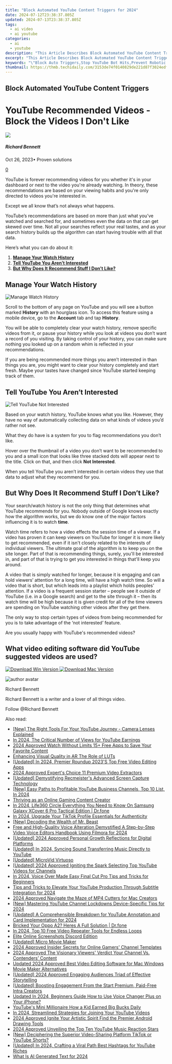 ```yaml
---
title: "Block Automated YouTube Content Triggers for 2024"
date: 2024-07-12T23:38:37.805Z
updated: 2024-07-13T23:38:37.805Z
tags:
  - ai video
  - ai youtube
categories:
  - ai
  - youtube
description: "This Article Describes Block Automated YouTube Content Triggers for 2024"
excerpt: "This Article Describes Block Automated YouTube Content Triggers for 2024"
keywords: "\"Block Auto Triggers,Stop YouTube Bot Hits,Prevent Robotic Playlists,Disable Auto-Playlisting,Cease Programmed Comments,Restrict Algorithmic Video Pushes,Halt Automated Content Sync\""
thumbnail: https://thmb.techidaily.com/3153de74f0140829de221d87f3024edf0be402597c10c002cec7499f13b2deb2.jpg
---
```


## Block Automated YouTube Content Triggers

# YouTube Recommended Videos - Block the Videos I Don't Like
![](https://images.wondershare.com/filmora/article-images/richard-bennett.jpg)

##### Richard Bennett

 Oct 26, 2023• Proven solutions

[0](#commentsBoxSeoTemplate)

YouTube is forever recommending videos for you whether it's in your dashboard or next to the video you're already watching. In theory, these recommendations are based on your viewing habits and you're only directed to videos you're interested in.

Except we all know that’s not always what happens.

YouTube’s recommendations are based on more than just what you’ve watched and searched for, and sometimes even the data on that can get skewed over time. Not all your searches reflect your real tastes, and as your search history builds up the algorithm can start having trouble with all that data.

Here’s what you can do about it:

1. [**Manage Your Watch History**](#manage)
2. [**Tell YouTube You Aren’t Interested**](#notinterested)
3. [**But Why Does It Recommend Stuff I Don’t Like?**](#butwhy)

## Manage Your Watch History
![Manage Watch History](https://images.wondershare.com/filmora/article-images/manage-watch-history.jpg)

Scroll to the bottom of any page on YouTube and you will see a button marked **History** with an hourglass icon. To access this feature using a mobile device, go to the **Account** tab and tap **History**.

You will be able to completely clear your watch history, remove specific videos from it, or pause your history while you look at videos you don’t want a record of you visiting. By taking control of your history, you can make sure nothing you looked up on a random whim is reflected in your recommendations.

If you are being recommended more things you aren’t interested in than things you are, you might want to clear your history completely and start fresh. Maybe your tastes have changed since YouTube started keeping track of them.

## Tell YouTube You Aren’t Interested
![Tell YouTube Not Interested](https://images.wondershare.com/filmora/article-images/tell-youtube-not-interested.jpg)

Based on your watch history, YouTube knows what you like. However, they have no way of automatically collecting data on what kinds of videos you’d rather not see.

What they do have is a system for you to flag recommendations you don’t like.

Hover over the thumbnail of a video you don’t want to be recommended to you and a small icon that looks like three stacked dots will appear next to the title. Click on that, and then click **Not Interested**.

When you tell YouTube you aren’t interested in certain videos they use that data to adjust what they recommend for you.

## But Why Does It Recommend Stuff I Don’t Like?

Your search/watch history is not the only thing that determines what YouTube recommends for you. Nobody outside of Google knows exactly how the algorithm works, but we do know one of the major factors influencing it is to watch **time**.

Watch time refers to how a video effects the session time of a viewer. If a video has proven it can keep viewers on YouTube for longer it is more likely to get recommended, even if it isn't closely related to the interests of individual viewers. The ultimate goal of the algorithm is to keep you on the site longer. Part of that is recommending things, surely, you'll be interested in, and part of that is trying to get you interested in things that'll keep you around.

  A video that is simply watched for longer, because it is engaging and can hold viewers’ attention for a long time, will have a high watch time. So will a video that is short, but which leads into a playlist which holds peoples’ attention. If a video is a frequent session starter – people see it outside of YouTube (i.e. in a Google search) and get to the site through it – then its watch time will be high because it is given credit for all of the time viewers are spending on YouTube watching other videos after they get there.

The only way to stop certain types of videos from being recommended for you is to take advantage of the ‘not interested’ feature.

 Are you usually happy with YouTube's recommended videos?

## What video editing software did YouTube suggested videos are used?

[![Download Win Version](https://images.wondershare.com/filmora/guide/download-btn-win.jpg) ](https://tools.techidaily.com/wondershare/filmora/download/) [![Download Mac Version](https://images.wondershare.com/filmora/guide/download-btn-mac.jpg) ](https://tools.techidaily.com/wondershare/filmora/download/)

![author avatar](https://images.wondershare.com/filmora/article-images/richard-bennett.jpg)

Richard Bennett

Richard Bennett is a writer and a lover of all things video.

Follow @Richard Bennett


<ins class="adsbygoogle"
     style="display:block"
     data-ad-format="autorelaxed"
     data-ad-client="ca-pub-7571918770474297"
     data-ad-slot="1223367746"></ins>



<ins class="adsbygoogle"
     style="display:block"
     data-ad-client="ca-pub-7571918770474297"
     data-ad-slot="8358498916"
     data-ad-format="auto"
     data-full-width-responsive="true"></ins>



<span class="atpl-alsoreadstyle">Also read:</span>
<div><ul>
<li><a href="https://youtube-zero.techidaily.com/he-right-tools-for-your-youtube-journey-camera-lenses-explained/"><u>[New] The Right Tools For Your YouTube Journey - Camera Lenses Explained</u></a></li>
<li><a href="https://youtube-tips.techidaily.com/24-the-critical-number-of-views-for-youtube-earnings/"><u>In 2024, The Critical Number of Views for YouTube Earnings</u></a></li>
<li><a href="https://youtube-tips.techidaily.com/approved-watch-without-limits-15plus-free-apps-to-save-your-favorite-content/"><u>2024 Approved  Watch Without Limits  15+ Free Apps to Save Your Favorite Content</u></a></li>
<li><a href="https://extra-information.techidaily.com/enhancing-visual-quality-in-ar-the-role-of-luts/"><u>Enhancing Visual Quality in AR  The Role of LUTs</u></a></li>
<li><a href="https://youtube-tips.techidaily.com/ed-in-2024-premier-roundup-2023s-top-free-video-editing-apps/"><u>[Updated] In 2024, Premier Roundup  2023'S Top Free Video Editing Apps</u></a></li>
<li><a href="https://youtube-tips.techidaily.com/approved-experts-choice-11-premium-video-extractors/"><u>2024 Approved  Expert's Choice  11 Premium Video Extractors</u></a></li>
<li><a href="https://screen-video-capture.techidaily.com/updated-demystifying-recmeisters-advanced-screen-capture-technology/"><u>[Updated] Demystifying Recmeister's Advanced Screen Capture Technology</u></a></li>
<li><a href="https://youtube-tips.techidaily.com/asy-paths-to-profitable-youtube-business-channels-top-10-list-in-2024/"><u>[New] Easy Paths to Profitable YouTube Business Channels, Top 10 List, In 2024</u></a></li>
<li><a href="https://youtube-clips.techidaily.com/thriving-as-an-online-gaming-content-creator/"><u>Thriving as an Online Gaming Content Creator</u></a></li>
<li><a href="https://phone-solutions.techidaily.com/in-2024-life360-circle-everything-you-need-to-know-on-samsung-galaxy-xcover-6-pro-tactical-edition-drfone-by-drfone-virtual-android/"><u>In 2024, Life360 Circle Everything You Need to Know On Samsung Galaxy XCover 6 Pro Tactical Edition | Dr.fone</u></a></li>
<li><a href="https://tiktok-clips.techidaily.com/in-2024-upgrade-your-tiktok-profile-essentials-for-authenticity/"><u>In 2024, Upgrade Your TikTok Profile  Essentials for Authenticity</u></a></li>
<li><a href="https://youtube-clips.techidaily.com/new-decoding-the-wealth-of-mr-beast/"><u>[New] Decoding the Wealth of Mr. Beast</u></a></li>
<li><a href="https://voice-adjusting.techidaily.com/free-and-high-quality-voice-alteration-demystified-a-step-by-step-video-voice-editors-handbook-using-filmora-for-2024/"><u>Free and High-Quality Voice Alteration Demystified A Step-by-Step Video Voice Editors Handbook Using Filmora for 2024</u></a></li>
<li><a href="https://youtube-tips.techidaily.com/ed-2024-approved-personal-growth-reflections-for-digital-platforms/"><u>[Updated] 2024 Approved  Personal Growth Reflections for Digital Platforms</u></a></li>
<li><a href="https://youtube-tips.techidaily.com/ed-in-2024-syncing-sound-transferring-music-directly-to-youtube/"><u>[Updated] In 2024, Syncing Sound  Transferring Music Directly to YouTube</u></a></li>
<li><a href="https://youtube-tips.techidaily.com/ed-microvid-virtuoso/"><u>[Updated] MicroVid Virtuoso</u></a></li>
<li><a href="https://youtube-tips.techidaily.com/ed-2024-approved-igniting-the-spark-selecting-top-youtube-videos-for-channels/"><u>[Updated] 2024 Approved  Igniting the Spark  Selecting Top YouTube Videos for Channels</u></a></li>
<li><a href="https://smart-video-editing.techidaily.com/in-2024-voice-over-made-easy-final-cut-pro-tips-and-tricks-for-beginners/"><u>In 2024, Voice Over Made Easy Final Cut Pro Tips and Tricks for Beginners</u></a></li>
<li><a href="https://facebook-video-footage.techidaily.com/tips-and-tricks-to-elevate-your-youtube-production-through-subtitle-integration-for-2024/"><u>Tips and Tricks to Elevate Your YouTube Production Through Subtitle Integration for 2024</u></a></li>
<li><a href="https://youtube-tips.techidaily.com/approved-navigate-the-maze-of-mp4-cutters-for-mac-creators/"><u>2024 Approved  Navigate the Maze of MP4 Cutters for Mac Creators</u></a></li>
<li><a href="https://youtube-tips.techidaily.com/astering-youtube-channel-lockdowns-device-specific-tips-for-2024/"><u>[New] Mastering YouTube Channel Lockdowns  Device-Specific Tips for 2024</u></a></li>
<li><a href="https://youtube-tips.techidaily.com/ed-a-comprehensible-breakdown-for-youtube-annotation-and-card-implementation-for-2024/"><u>[Updated] A Comprehensible Breakdown for YouTube Annotation and Card Implementation for 2024</u></a></li>
<li><a href="https://howto.techidaily.com/bricked-your-oppo-a2-heres-a-full-solution-drfone-by-drfone-fix-android-problems-fix-android-problems/"><u>Bricked Your Oppo A2? Heres A Full Solution | Dr.fone</u></a></li>
<li><a href="https://video-ai-editor.techidaily.com/in-2024-top-10-free-video-repeater-tools-for-endless-loops/"><u>In 2024, Top 10 Free Video Repeater Tools for Endless Loops</u></a></li>
<li><a href="https://tiktok-video-recordings.techidaily.com/elite-online-screenshots-discord-edition/"><u>Elite Online Screenshots  Discord Edition</u></a></li>
<li><a href="https://youtube-tips.techidaily.com/ed-micro-movie-maker/"><u>[Updated] Micro Movie Maker</u></a></li>
<li><a href="https://youtube-tips.techidaily.com/approved-insider-secrets-for-online-gamers-channel-templates/"><u>2024 Approved  Insider Secrets for Online Gamers' Channel Templates</u></a></li>
<li><a href="https://youtube-tips.techidaily.com/approved-the-visionary-viewers-verdict-your-channel-vs-contenders-content/"><u>2024 Approved  The Visionary Viewers' Verdict  Your Channel Vs. Contenders’ Content</u></a></li>
<li><a href="https://ai-driven-video-production.techidaily.com/updated-2024-approved-best-video-editing-software-for-mac-windows-movie-maker-alternatives/"><u>Updated 2024 Approved Best Video Editing Software for Mac Windows Movie Maker Alternatives</u></a></li>
<li><a href="https://youtube-tips.techidaily.com/ed-2024-approved-engaging-audiences-triad-of-effective-storytelling/"><u>[Updated] 2024 Approved  Engaging Audiences  Triad of Effective Storytelling</u></a></li>
<li><a href="https://youtube-tips.techidaily.com/ed-boosting-engagement-from-the-start-premium-paid-free-intra-creators/"><u>[Updated] Boosting Engagement From the Start  Premium, Paid-Free Intra Creators</u></a></li>
<li><a href="https://voice-adjusting.techidaily.com/updated-in-2024-beginners-guide-how-to-use-voice-changer-plus-on-your-iphone/"><u>Updated In 2024, Beginners Guide How to Use Voice Changer Plus on Your iPhone?</u></a></li>
<li><a href="https://youtube-tips.techidaily.com/bes-mini-millionaire-how-a-kid-earned-big-bucks-daily/"><u>YouTube's Mini Millionaire  How a Kid Earned Big Bucks Daily</u></a></li>
<li><a href="https://youtube-tips.techidaily.com/24-streamlined-strategies-for-joining-your-youtube-videos/"><u>In 2024, Streamlined Strategies for Joining Your YouTube Videos</u></a></li>
<li><a href="https://some-techniques.techidaily.com/2024-approved-ignite-your-artistic-spirit-find-the-premier-android-drawing-tools/"><u>2024 Approved  Ignite Your Artistic Spirit  Find the Premier Android Drawing Tools</u></a></li>
<li><a href="https://youtube-tips.techidaily.com/approved-unveiling-the-top-ten-youtube-music-reaction-stars/"><u>2024 Approved  Unveiling the Top Ten YouTube Music Reaction Stars</u></a></li>
<li><a href="https://youtube-tips.techidaily.com/eciphering-the-superior-video-sharing-platform-tiktok-or-youtube-shorts/"><u>[New] Deciphering the Superior Video-Sharing Platform  TikTok or YouTube Shorts?</u></a></li>
<li><a href="https://youtube-tips.techidaily.com/ed-in-2024-crafting-a-viral-path-best-hashtags-for-youtube-riches/"><u>[Updated] In 2024, Crafting a Viral Path  Best Hashtags for YouTube Riches</u></a></li>
<li><a href="https://ai-topics.techidaily.com/what-is-ai-generated-text-for-2024/"><u>What Is AI Generated Text for 2024</u></a></li>
</ul></div>
